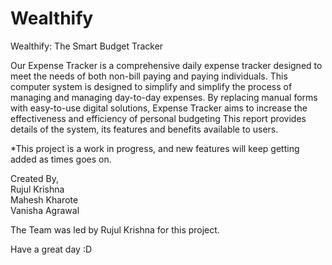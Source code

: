 # Wealthify
Wealthify: The Smart Budget Tracker

Our Expense Tracker is a comprehensive daily expense tracker designed to meet the needs of both non-bill paying and paying individuals. This computer system is designed to simplify and simplify the process of managing and managing day-to-day expenses. By replacing manual forms with easy-to-use digital solutions, Expense Tracker aims to increase the effectiveness and efficiency of personal budgeting This report provides details of the system, its features and benefits available to users.

*This project is a work in progress, and new features will keep getting added as times goes on.

Created By,<br>
Rujul Krishna<br>
Mahesh Kharote<br>
Vanisha Agrawal<br>

The Team was led by Rujul Krishna for this project.

Have a great day :D
